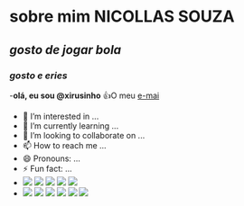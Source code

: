 # sobre mim **NICOLLAS SOUZA**
## *gosto de jogar bola*
### *gosto e eries*
-**olá, eu sou @xirusinho**
:+1:O meu [e-mai](nicollas.andrade.souza@escola.pr.gov.br)
- 👀 I’m interested in ...
- 🌱 I’m currently learning ...
- 💞️ I’m looking to collaborate on ...
- 📫 How to reach me ...
- 😄 Pronouns: ...
- ⚡ Fun fact: ...
- ![](https://img.shields.io/badge/Netflix-E50914?style=for-the-badge&logo=netflix&logoColor=white)
  ![](https://img.shields.io/badge/Aiqfome-7A1FA2?style=for-the-badge&logo=aiqfome&logoColor=white)
  ![](https://img.shields.io/badge/iFood-EA1D2C?style=for-the-badge&logo=ifood&logoColor=white)
  ![](https://img.shields.io/badge/McDonald's-FBC817?style=for-the-badge&logo=McDonald's&logoColor=white)
  ![](https://img.shields.io/badge/Xbox-107C10?style=for-the-badge&logo=xbox&logoColor=white)
 - ![](https://img.shields.io/badge/FIFA-B7312F?style=for-the-badge&logo=fifa&logoColor=white)
  ![](https://img.shields.io/badge/Discord-5865F2?style=for-the-badge&logo=discord&logoColor=white)
![](https://img.shields.io/badge/Android-3DDC84?style=for-the-badge&logo=android&logoColor=white)
![](https://img.shields.io/badge/mac%20os-000000?style=for-the-badge&logo=apple&logoColor=white)
![](https://img.shields.io/badge/YouTube-FF0000?style=for-the-badge&logo=youtube&logoColor=white)
![](https://i.pinimg.com/originals/28/e6/7a/28e67a3ffc7b1b7e6138b614c1e4e134.gif)
  
